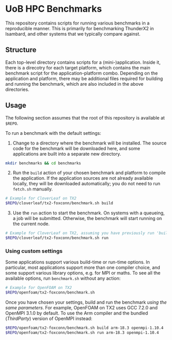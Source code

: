# UoB HPC Benchmarks

This repository contains scripts for running various benchmarks in a reproducible manner.
This is primarily for benchmarking ThunderX2 in Isambard, and other systems that we typically compare against.

## Structure

Each top-level directory contains scripts for a (mini-)application.
Inside it, there is a direcotry for each target platform, which contains the main benchmark script for the application-platform combo.
Depending on the application and platform, there may be additional files required for building and running the benchmark, which are also included in the above directories.

## Usage

The following section assumes that the root of this repository is available at `$REPO`.

To run a benchmark with the default settings:

1. Change to a directory where the benchmark will be installed. The source code for the benchmark will be downloaded here, and some applications are built into a separate new directory.
```bash
mkdir benchmarks && cd benchmarks
```

2. Run the `build` action of your chosen benchmark and platform to compile the application. If the application sources are not already available locally, they will be downloaded automatically; you do not need to run `fetch.sh` manually.
```bash
# Example for CloverLeaf on TX2
$REPO/cloverleaf/tx2-foxconn/benchmark.sh build
```

3. Use the `run` action to start the benchmark. On systems with a queueing, a job will be submitted. Otherwise, the benchmark will start running on the current node.
```bash
# Example for CloverLeaf on TX2, assuming you have previously run 'build'
$REPO/cloverleaf/tx2-foxconn/benchmark.sh run
```

### Using custom settings

Some applications support various build-time or run-time options. In particular, most applications support more than one compiler choice, and some support various library options, e.g. for MPI or maths. To see all the available options, run `benchmark.sh` without any action:

```bash
# Example for OpenFOAM on TX2
$REPO/openfoam/tx2-foxconn/benchmark.sh
```

Once you have chosen your settings, build and run the benchmark _using the same parameters_. For example, OpenFOAM on TX2 uses GCC 7.2.0 and OpenMPI 3.1.0 by default. To use the Arm compiler and the bundled (_ThirdParty_) version of OpenMPI instead:

```bash
$REPO/openfoam/tx2-foxconn/benchmark.sh build arm-18.3 openmpi-1.10.4
$REPO/openfoam/tx2-foxconn/benchmark.sh run arm-18.3 openmpi-1.10.4
```

